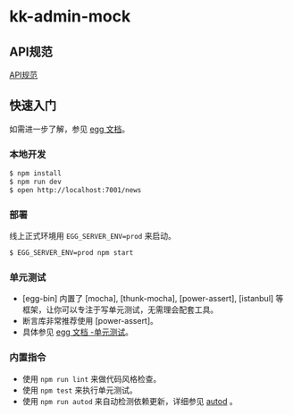 # kk-admin-mock

## API规范

[API规范](https://github.com/lmtdit/jsonapi)

## 快速入门

<!-- 在此次添加使用文档 -->

如需进一步了解，参见 [egg 文档][egg]。

### 本地开发

```bash
$ npm install
$ npm run dev
$ open http://localhost:7001/news
```

### 部署

线上正式环境用 `EGG_SERVER_ENV=prod` 来启动。

```bash
$ EGG_SERVER_ENV=prod npm start
```

### 单元测试

-   [egg-bin] 内置了 [mocha], [thunk-mocha], [power-assert], [istanbul] 等框架，让你可以专注于写单元测试，无需理会配套工具。
-   断言库非常推荐使用 [power-assert]。
-   具体参见 [egg 文档 -单元测试](https://eggjs.org/zh-cn/core/unittest)。

### 内置指令

-   使用 `npm run lint` 来做代码风格检查。
-   使用 `npm test` 来执行单元测试。
-   使用 `npm run autod` 来自动检测依赖更新，详细参见 [autod](https://www.npmjs.com/package/autod) 。

[egg]: https://eggjs.org
